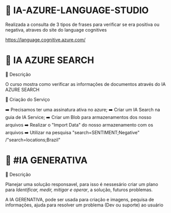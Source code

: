 # 📌 IA-AZURE-LANGUAGE-STUDIO

Realizada a consulta de 3 tipos de frases para verificar se era positiva ou negativa, atraves do site do language cognitives

https://language.cognitive.azure.com/



# 📌 IA AZURE SEARCH

📝 Descrição

O curso mostra como verificar as informações de documentos através do IA AZURE SEARCH

🚀 Criação do Serviço

➡️ Precisamos ter uma assinatura ativa no azure;
➡️ Criar um IA Search na guia de IA Service;
➡️ Criar um Blob para armazenamentos dos nosso arquivos
➡️ Realizar o "Import Data" do nosso armazenamento com os arquivos
➡️ Utilizar na pesquisa "search=SENTIMENT;Negative" /"search=locations;Brazil" 


# 📌 #IA GENERATIVA

📝 Descrição

Planejar uma solução responsavel, para isso é nessesário criar um plano para *Identificar, medir, mitigar e operar*, a solução, futuros problemas.

A IA GERENATIVA, pode ser usada para criação e imagens, pequisa de informações, ajuda para resolver um problema (Dev ou suporte) ao usuário




